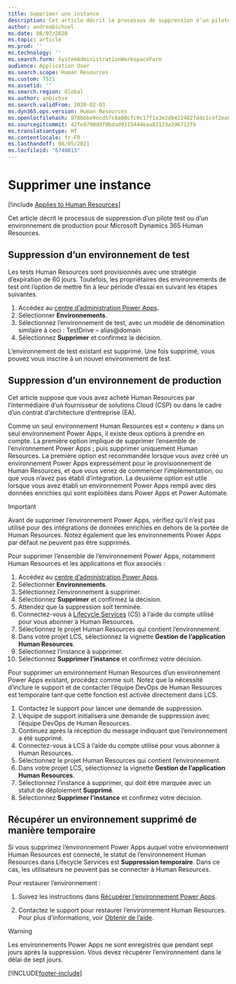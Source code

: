 ```yaml
---
title: Supprimer une instance
description: Cet article décrit le processus de suppression d’un pilote test ou d’un environnement de production pour Microsoft Dynamics 365 Human Resources.
author: andreabichsel
ms.date: 08/07/2020
ms.topic: article
ms.prod: ''
ms.technology: ''
ms.search.form: SystemAdministrationWorkspaceForm
audience: Application User
ms.search.scope: Human Resources
ms.custom: 7521
ms.assetid: ''
ms.search.region: Global
ms.author: anbichse
ms.search.validFrom: 2020-02-03
ms.dyn365.ops.version: Human Resources
ms.openlocfilehash: 978bbbe9ecd57c8a80cfc0c17f1a3e2d8422482fddc1c4f2ea0bc8ac91d6615c
ms.sourcegitcommit: 42fe9790ddf0bdad911544deaa82123a396712fb
ms.translationtype: HT
ms.contentlocale: fr-FR
ms.lasthandoff: 08/05/2021
ms.locfileid: "6740813"
---
```

# <a name="remove-an-instance"></a>Supprimer une instance

[!include [Applies to Human Resources](../includes/applies-to-hr.md)]

Cet article décrit le processus de suppression d’un pilote test ou d’un environnement de production pour Microsoft Dynamics 365 Human Resources.

## <a name="remove-a-test-drive-environment"></a>Suppression d’un environnement de test

Les tests Human Resources sont provisionnés avec une stratégie d’expiration de 60 jours. Toutefois, les propriétaires des environnements de test ont l’option de mettre fin à leur période d’essai en suivant les étapes suivantes. 

1. Accédez au [centre d’administration Power Apps](https://admin.businessplatform.microsoft.com/).
2. Sélectionner **Environnements**.
3. Sélectionnez l’environnement de test, avec un modèle de dénomination similaire à ceci : TestDrive – alias@domain
4. Sélectionnez **Supprimer** et confirmez la décision. 

L’environnement de test existant est supprimé. Une fois supprimé, vous pouvez vous inscrire à un nouvel environnement de test. 

## <a name="remove-a-production-environment"></a>Suppression d’un environnement de production

Cet article suppose que vous avez acheté Human Resources par l’intermédiaire d’un fournisseur de solutions Cloud (CSP) ou dans le cadre d’un contrat d’architecture d’entreprise (EA). 

Comme un seul environnement Human Resources est « contenu » dans un seul environnement Power Apps, il existe deux options à prendre en compte. La première option implique de supprimer l’ensemble de l’environnement Power Apps ; puis supprimer uniquement Human Resources. La première option est recommandée lorsque vous avez créé un environnement Power Apps expressément pour le provisionnement de Human Resources, et que vous venez de commencer l’implémentation, ou que vous n’avez pas établi d’intégration. La deuxième option est utile lorsque vous avez établi un environnement Power Apps rempli avec des données enrichies qui sont exploitées dans Power Apps et Power Automate.

> [!Important]
> Avant de supprimer l’environnement Power Apps, vérifiez qu’il n’est pas utilisé pour des intégrations de données enrichies en dehors de la portée de Human Resources. Notez également que les environnements Power Apps par défaut ne peuvent pas être supprimés. 

Pour supprimer l’ensemble de l’environnement Power Apps, notamment Human Resources et les applications et flux associés :

1. Accédez au [centre d’administration Power Apps](https://admin.businessplatform.microsoft.com/).
2. Sélectionner **Environnements**.
3. Sélectionnez l’environnement à supprimer.
4. Sélectionnez **Supprimer** et confirmez la décision. 
5. Attendez que la suppression soit terminée.
6. Connectez-vous à [Lifecycle Services](https://lcs.dynamics.com/Logon/Index) (CS) à l’aide du compte utilisé pour vous abonner à Human Resources. 
7. Sélectionnez le projet Human Resources qui contient l’environnement. 
8. Dans votre projet LCS, sélectionnez la vignette **Gestion de l’application Human Resources**. 
9. Sélectionnez l’instance à supprimer. 
10. Sélectionnez **Supprimer l’instance** et confirmez votre décision.  

Pour supprimer un environnement Human Resources d’un environnement Power Apps existant, procédez comme suit. Notez que la nécessité d’inclure le support et de contacter l’équipe DevOps de Human Resources est temporaire tant que cette fonction est activée directement dans LCS.

1. Contactez le support pour lancer une demande de suppression.
2. L’équipe de support initialisera une demande de suppression avec l’équipe DevOps de Human Resources. 
3. Continuez après la réception du message indiquant que l’environnement a été supprimé.
4. Connectez-vous à LCS à l’aide du compte utilisé pour vous abonner à Human Resources. 
5. Sélectionnez le projet Human Resources qui contient l’environnement. 
6. Dans votre projet LCS, sélectionnez la vignette **Gestion de l’application Human Resources**. 
7. Sélectionnez l’instance à supprimer, qui doit être marquée avec un statut de déploiement **Supprimé**.
8. Sélectionnez **Supprimer l’instance** et confirmez votre décision. 

## <a name="recover-a-soft-deleted-environment"></a>Récupérer un environnement supprimé de manière temporaire

Si vous supprimez l’environnement Power Apps auquel votre environnement Human Resources est connecté, le statut de l’environnement Human Resources dans Lifecycle Services est **Suppression temporaire**. Dans ce cas, les utilisateurs ne peuvent pas se connecter à Human Resources.

Pour restaurer l’environnement :

1. Suivez les instructions dans [Récupérer l’environnement Power Apps](/power-platform/admin/recover-environment.md).

2. Contactez le support pour restaurer l’environnement Human Resources. Pour plus d’informations, voir [Obtenir de l’aide](../fin-ops-core/dev-itpro/lifecycle-services/lcs-support.md).

> [!Warning]
> Les environnements Power Apps ne sont enregistrés que pendant sept jours après la suppression. Vous devez récupérer l’environnement dans le délai de sept jours.


[!INCLUDE[footer-include](../includes/footer-banner.md)]